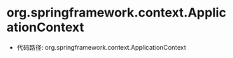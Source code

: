 # org.springframework.context.ApplicationContext
+ 代码路径: org.springframework.context.ApplicationContext